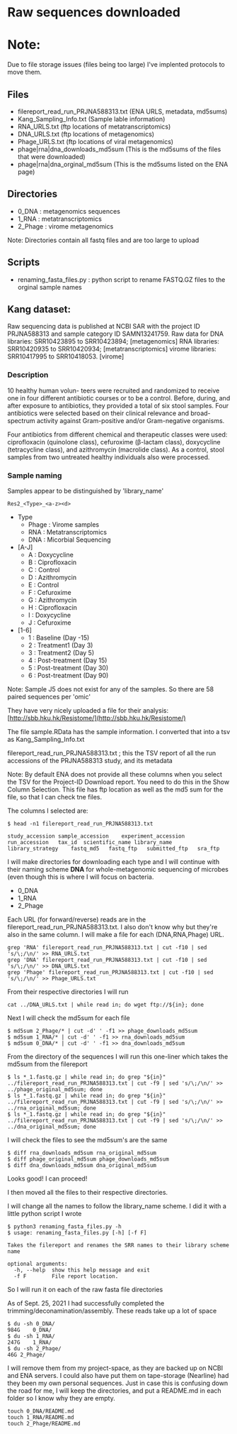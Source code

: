 # Raw sequences downloaded

# Note:
Due to file storage issues (files being too large) I've implented protocols to move them.

## Files

 * filereport_read_run_PRJNA588313.txt (ENA URLS, metadata, md5sums)
 * Kang_Sampling_Info.txt (Sample lable information)
 * RNA_URLS.txt (ftp locations of metatranscriptomics)
 * DNA_URLS.txt (ftp locations of metagenomics)
 * Phage_URLS.txt (ftp locations of viral metagenomics)
 * phage|rna|dna_downloads_md5sum (This is the md5sums of the files that were downloaded)
 * phage|rna|dna_orginal_md5sum (This is the md5sums listed on the ENA page)

## Directories

 * 0_DNA : metagenomics sequences
 * 1_RNA : metatranscriptomics
 * 2_Phage : virome metagenomics

Note: Directories contain all fastq files and are too large to upload

## Scripts

 * renaming_fasta_files.py : python script to rename FASTQ.GZ files to the orginal sample names

## Kang dataset:

Raw sequencing data is published at NCBI SAR with the project ID PRJNA588313 and sample category ID SAMN13241759.
Raw data for DNA libraries: SRR10423895 to SRR10423894; [metagenomics]
RNA libraries: SRR10420935 to SRR10420934; [metatranscriptomics]
virome libraries: SRR10417995 to SRR10418053. [virome]

### Description

10 healthy human volun- teers were recruited and randomized to receive one in four different antibiotic courses or to be a control. Before, during, and after 
exposure to antibiotics, they provided a total of six stool samples. Four antibiotics were selected based on their clinical relevance and broad-spectrum activity against 
Gram-positive and/or Gram-negative organisms.

Four antibiotics from different chemical and therapeutic classes were used: ciprofloxacin (quinolone class), cefuroxime (β-lactam class), doxycycline (tetracycline class), 
and azithromycin (macrolide class). As a control, stool samples from two untreated healthy individuals also were processed.

### Sample naming

Samples appear to be distinguished by 'library_name'

`Res2_<Type>_<a-z><d>`

* Type
  * Phage : Virome samples
  * RNA : Metatranscriptomics
  * DNA : Micorbial Sequencing
* [A-J]
  * A : Doxycycline
  * B : Ciprofloxacin
  * C : Control
  * D : Azithromycin
  * E : Control
  * F : Cefuroxime
  * G : Azithromycin
  * H : Ciprofloxacin
  * I : Doxycycline
  * J : Cefuroxime
* [1-6]
  * 1 : Baseline (Day -15)
  * 2 : Treatment1 (Day 3)
  * 3 : Treatment2 (Day 5)
  * 4 : Post-treatment (Day 15)
  * 5 : Post-treatment (Day 30)
  * 6 : Post-treatment (Day 90)

Note: Sample J5 does not exist for any of the samples. So there are 58 paired sequences per 'omic'

They have very nicely uploaded a file for their analysis:
[http://sbb.hku.hk/Resistome/](http://sbb.hku.hk/Resistome/)

The file sample.RData has the sample information.
I converted that into a tsv as Kang_Sampling_Info.txt

filereport_read_run_PRJNA588313.txt ; this the TSV report of all the run accessions of the PRJNA588313 study, and its metadata

Note: By default ENA does not provide all these columns when you select the TSV for the Project-ID Download report. You need to do this in the Show Column Selection.
This file has ftp location as well as the md5 sum for the file, so that I can check tne files.

The columns I selected are:

```shell
$ head -n1 filereport_read_run_PRJNA588313.txt 
```
```shell
study_accession	sample_accession	experiment_accession	run_accession	tax_id	scientific_name	library_name	library_strategy	fastq_md5	fastq_ftp	submitted_ftp	sra_ftp
```

I will make directories for downloading each type and I will continue with their naming scheme **DNA** for whole-metagenomic sequencing of microbes (even though this is where I will focus on 
bacteria.

 * 0_DNA
 * 1_RNA
 * 2_Phage

Each URL (for forward/reverse) reads are in the filereport_read_run_PRJNA588313.txt. I also don't know why but they're also in the same column. I will make a file for each (DNA,RNA,Phage) URL.

```shell
grep 'RNA' filereport_read_run_PRJNA588313.txt | cut -f10 | sed 's/\;/\n/' >> RNA_URLS.txt
grep 'DNA' filereport_read_run_PRJNA588313.txt | cut -f10 | sed 's/\;/\n/' >> DNA_URLS.txt
grep 'Phage' filereport_read_run_PRJNA588313.txt | cut -f10 | sed 's/\;/\n/' >> Phage_URLS.txt
```
From their respective directories I will run 

```shell
cat ../DNA_URLS.txt | while read in; do wget ftp://${in}; done
```

Next I will check the md5sum for each file 

```shell
$ md5sum 2_Phage/* | cut -d' ' -f1 >> phage_downloads_md5sum
$ md5sum 1_RNA/* | cut -d' ' -f1 >> rna_downloads_md5sum
$ md5sum 0_DNA/* | cut -d' ' -f1 >> dna_downloads_md5sum
```
From the directory of the sequences I will run this one-liner which takes the md5sum from the filereport
```shell
$ ls *_1.fastq.gz | while read in; do grep "${in}" ../filereport_read_run_PRJNA588313.txt | cut -f9 | sed 's/\;/\n/' >> ../phage_original_md5sum; done
$ ls *_1.fastq.gz | while read in; do grep "${in}" ../filereport_read_run_PRJNA588313.txt | cut -f9 | sed 's/\;/\n/' >> ../rna_original_md5sum; done
$ ls *_1.fastq.gz | while read in; do grep "${in}" ../filereport_read_run_PRJNA588313.txt | cut -f9 | sed 's/\;/\n/' >> ../dna_original_md5sum; done
```
I will check the files to see the md5sum's are the same

```shell
$ diff rna_downloads_md5sum rna_original_md5sum
$ diff phage_original_md5sum phage_downloads_md5sum
$ diff dna_downloads_md5sum dna_original_md5sum
```
Looks good! I can proceed!

I then moved all the files to their respective directories.

I will change all the names to follow the library_name scheme. I did it with a little python script I wrote
 
```shell
$ python3 renaming_fasta_files.py -h
$ usage: renaming_fasta_files.py [-h] [-f F]

Takes the filereport and renames the SRR names to their library scheme name

optional arguments:
  -h, --help  show this help message and exit
  -f F        File report location.

```
So I will run it on each of the raw fasta file directories

As of Sept. 25, 2021 I had successfully completed the trimming/deconamination/assembly. These reads take up a lot of space
```shell
$ du -sh 0_DNA/
984G	0_DNA/
$ du -sh 1_RNA/
247G	1_RNA/
$ du -sh 2_Phage/
46G	2_Phage/
```
I will remove them from my project-space, as they are backed up on NCBI and ENA servers. I could also have put them on tape-storage (Nearline) had they been my own personal sequences.
Just in case this is confusing down the road for me, I will keep the directories, and put a README.md in each folder so I know why they are empty.

```shell
touch 0_DNA/README.md
touch 1_RNA/README.md
touch 2_Phage/README.md
```

